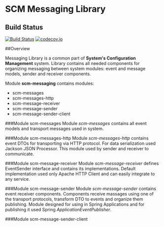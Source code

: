 SCM Messaging Library
====================

## Build Status
[![Build Status](https://travis-ci.org/ametiste-oss/ametiste-scm-messaging.svg?branch=master)](https://travis-ci.org/ametiste-oss/ametiste-scm-messaging) [![codecov.io](https://codecov.io/github/ametiste-oss/ametiste-scm-messaging/coverage.svg?branch=master)](https://codecov.io/github/ametiste-oss/ametiste-scm-messaging?branch=master)

##Overview

Messaging Library is a common part of **System's Configuration Management** system.
Library contains all needed components for organizing messaging between system modules: event and message models,
sender and receiver components.

Module **scm-messaging** contains modules:

* scm-messages
* scm-messages-http
* scm-message-receiver
* scm-message-sender
* scm-message-sender-client

###Module scm-messages
Module _scm-messages_ contains all event models and transport messages used in system.

###Module scm-messages-http
Module _scm-messages-http_ contains event DTOs for transporting via HTTP protocol.
For data serialization used Jackson JSON Processor. This module used by sender and receiver to communicate.

###Module scm-message-receiver
Module _scm-message-receiver_ defines EventSender interface and contains its implementations.
Default implementation used only Apache HTTP Client and can easily integrate to any service.

###Module scm-message-sender
Module _scm-message-sender_ contains event receiver components. Components receive massages using one of the 
transport protocols, transform DTO to events and organize them publishing.
Module designed for using in Spring Applications and for publishing it used Spring _ApplicationEventPublisher_.

###Module scm-message-sender-client
